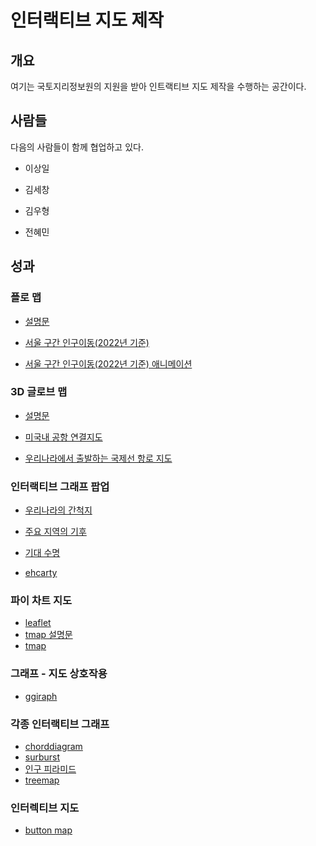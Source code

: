# 인터랙티브 지도 제작


## 개요

여기는 국토지리정보원의 지원을 받아 인트랙티브 지도 제작을 수행하는
공간이다.

## 사람들

다음의 사람들이 함께 협업하고 있다.

- 이상일

- 김세창

- 김우형

- 전혜민

## 성과

### 플로 맵

- [설명문](https://snu-sds.github.io/2024_interactive_maps/flowmap.html)

- [서울 구간 인구이동(2022년
  기준)](https://snu-sds.github.io/2024_interactive_maps/flowmapblue.html)

- [서울 구간 인구이동(2022년 기준)
  애니메이션](https://snu-sds.github.io/2024_interactive_maps/flowmapblue_ani.html)

### 3D 글로브 맵

- [설명문](https://snu-sds.github.io/2024_interactive_maps/globe.html)

- [미국내 공항
  연결지도](https://snu-sds.github.io/2024_interactive_maps/globe_arc.html)

- [우리나라에서 출발하는 국제선 항로
  지도](https://snu-sds.github.io/2024_interactive_maps/korea_arc.html)

### 인터랙티브 그래프 팝업

- [우리나라의 간척지](https://snu-sds.github.io/2024_interactive_maps/Interactive_Map_Slide_Image.html)

- [주요 지역의 기후](https://snu-sds.github.io/2024_interactive_maps/Climate_of_Korea.html)

- [기대 수명](https://snu-sds.github.io/2024_interactive_maps/Life_Expectancy.html)

- [ehcarty](https://snu-sds.github.io/2024_interactive_maps/echarty_test.html)

### 파이 차트 지도

- [leaflet](https://snu-sds.github.io/2024_interactive_maps/piemap.html)
- [tmap 설명문](https://snu-sds.github.io/2024_interactive_maps/tmap_piechart.html)
- [tmap](https://snu-sds.github.io/2024_interactive_maps/new_piemap.html)

### 그래프 - 지도 상호작용
- [ggiraph](https://snu-sds.github.io/2024_interactive_maps/ggiraph.html)

### 각종 인터랙티브 그래프
- [chorddiagram](https://snu-sds.github.io/2024_interactive_maps/return_chorddiagram.html)
- [surburst](https://snu-sds.github.io/2024_interactive_maps/sunburst.html)
- [인구 피라미드](https://snu-sds.github.io/2024_interactive_maps/pop_pyramid.html)
- [treemap](https://snu-sds.github.io/2024_interactive_maps/foreigner_treemap(2022).html)

### 인터렉티브 지도
- [button map](https://snu-sds.github.io/2024_interactive_maps/urbanization_button_map.html)
